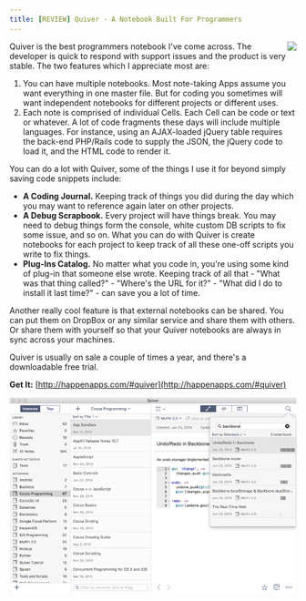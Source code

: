 ```yaml
---
title: [REVIEW] Quiver - A Notebook Built For Programmers
---
```


<img src="{{ site.url }}/assets/postimages/quiverlogo.png" style="float:right;">

Quiver is the best programmers notebook I've come across. The developer is quick to respond with support issues
and the product is very stable. The two features which I appreciate most are:

1. You can have multiple notebooks. Most note-taking Apps assume you want everything in one
master file. But for coding you sometimes will want independent notebooks for different
projects or different uses.
2. Each note is comprised of individual Cells. Each Cell can be code or text or whatever. A lot
of code fragments these days will include multiple languages. For instance, using an AJAX-loaded
jQuery table requires the back-end PHP/Rails code to supply the JSON, the jQuery code to load it,
and the HTML code to render it.

You can do a lot with Quiver, some of the things I use it for beyond simply saving code snippets include:

- **A Coding Journal.** Keeping track of things you did during the day which you may want to reference
again later on other projects.
- **A Debug Scrapbook.** Every project will have things break. You may need to debug things form the console,
white custom DB scripts to fix some issue, and so on. What you can do with Quiver is create notebooks for each
project to keep track of all these one-off scripts you write to fix things.
- **Plug-Ins Catalog.** No matter what you code in, you're using some kind of plug-in that someone else
wrote. Keeping track of all that - "What was that thing called?" - "Where's the URL for it?" - "What did I do to install it last time?" -
can save you a lot of time.

Another really cool feature is that external notebooks can be shared. You can put them on DropBox or any similar service
and share them with others. Or share them with yourself so that your Quiver notebooks are always in sync across your
machines.

Quiver is usually on sale a couple of times a year, and there's a downloadable free trial.

**Get It:** [http://happenapps.com/#quiver](http://happenapps.com/#quiver)

![Quiver](/assets/postimages/quiver.png)
